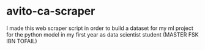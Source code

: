 # avito-ca-scraper
I made this web scraper script in order to build a dataset for my ml project for the python model in my first year as data scientist student (MASTER FSK IBN TOFAIL)
